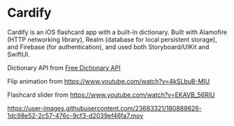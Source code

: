 # Cardify

Cardify is an iOS flashcard app with a built-in dictionary. Built with Alamofire (HTTP networking library), Realm (database for local persistent storage), and Firebase (for authentication), and used both Storyboard/UIKit and SwiftUI.


Dictionary API from [Free Dictionary API](https://dictionaryapi.dev/)

Flip animation from https://www.youtube.com/watch?v=4kSLbuB-MlU

Flashcard slider from https://www.youtube.com/watch?v=EKAVB_56RIU


https://user-images.githubusercontent.com/23683321/180888626-1dc98e52-2c57-476c-9cf3-d2039ef46fa7.mov


